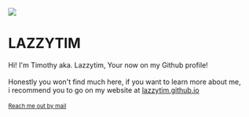 <p>
  <img src='https://lazzytim.github.io/assets/logos/64orange.png'>
</p>
<h1>LAZZYTIM</h1>
<p>
  Hi! I'm Timothy aka. Lazzytim, Your now on my Github profile!<br><br>Honestly you won't find much here, if you want to learn more about me,<br>i recommend you to go on my website at <a href='https://lazzytim.github.io'>lazzytim.github.io</a>
  <br><br>
  <sub><a href='mailto:deletrez.timothy@gmail.com'>Reach me out by mail</a></sub>
</p>
